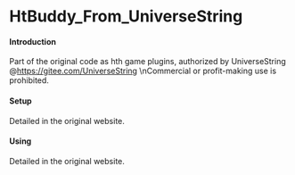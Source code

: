 # HtBuddy_From_UniverseString

#### Introduction
  Part of the original code as hth game plugins, authorized by UniverseString @https://gitee.com/UniverseString
  \nCommercial or profit-making use is prohibited.

#### Setup
  Detailed in the original website.

#### Using
  Detailed in the original website.  
